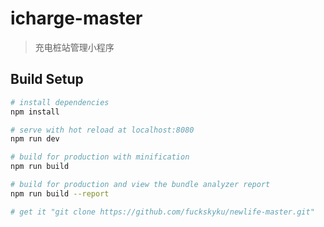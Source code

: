 # icharge-master

> 充电桩站管理小程序

## Build Setup

``` bash
# install dependencies
npm install

# serve with hot reload at localhost:8080
npm run dev

# build for production with minification
npm run build

# build for production and view the bundle analyzer report
npm run build --report

# get it "git clone https://github.com/fuckskyku/newlife-master.git"
```

